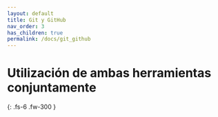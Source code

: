 ```yaml
---
layout: default
title: Git y GitHub
nav_order: 3
has_children: true
permalink: /docs/git_github
---
```


# Utilización de ambas herramientas conjuntamente

{: .fs-6 .fw-300 }
